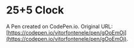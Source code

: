 # 25+5 Clock

A Pen created on CodePen.io. Original URL: [https://codepen.io/vitorfontenele/pen/gOoEmOj](https://codepen.io/vitorfontenele/pen/gOoEmOj).

